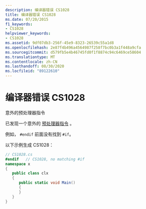 ```yaml
---
description: 编译器错误 CS1028
title: 编译器错误 CS1028
ms.date: 07/20/2015
f1_keywords:
- CS1028
helpviewer_keywords:
- CS1028
ms.assetid: 9df07db3-256f-45e9-8323-26539c55a1d8
ms.openlocfilehash: 2e87f4b496a4564987f258f7bc0b3a1f448a9cfa
ms.sourcegitcommit: d579fb5e4b46745fd0f1f8874c94c6469ce58604
ms.translationtype: MT
ms.contentlocale: zh-CN
ms.lasthandoff: 08/30/2020
ms.locfileid: "89122610"
---
```

# <a name="compiler-error-cs1028"></a>编译器错误 CS1028
意外的预处理器指令  
  
 已发现一个意外的 [预处理器指令](../language-reference/preprocessor-directives/index.md) 。  
  
 例如， `#endif` 前面没有找到 `#if`。  
  
 以下示例生成 CS1028：  
  
```csharp  
// CS1028.cs  
#endif   // CS1028, no matching #if  
namespace x  
{  
   public class clx  
   {  
      public static void Main()  
      {  
      }  
   }  
}  
```
